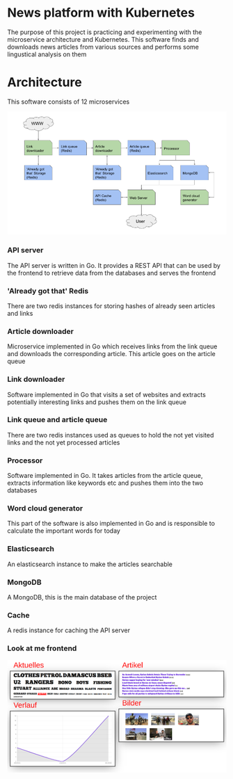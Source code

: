 # News platform with Kubernetes
The purpose of this project is practicing and experimenting with the microservice architecture and Kubernetes. This software finds and downloads news articles from various sources and performs some lingustical analysis on them

# Architecture
This software consists of 12 microservices

![microservice architecture](https://raw.githubusercontent.com/MoritzGoeckel/KubernetesNewsService/master/media/diagram.png)

### API server
The API server is written in Go. It provides a REST API that can be used by the frontend to retrieve data from the databases and serves the frontend

### 'Already got that' Redis
There are two redis instances for storing hashes of already seen articles and links

### Article downloader
Microservice implemented in Go which receives links from the link queue and downloads the corresponding article. This article goes on the article queue

### Link downloader
Software implemented in Go that visits a set of websites and extracts potentially interesting links and pushes them on the link queue

### Link queue and article queue
There are two redis instances used as queues to hold the not yet visited links and the not yet processed articles

### Processor
Software implemented in Go. It takes articles from the article queue, extracts information like keywords etc and pushes them into the two databases

### Word cloud generator
This part of the software is also implemented in Go and is responsible to calculate the important words for today

### Elasticsearch
An elasticsearch instance to make the articles searchable

### MongoDB
A MongoDB, this is the main database of the project

### Cache
A redis instance for caching the API server

### Look at me frontend
![microservice architecture](https://raw.githubusercontent.com/MoritzGoeckel/KubernetesNewsService/master/media/news-frontend.png)
